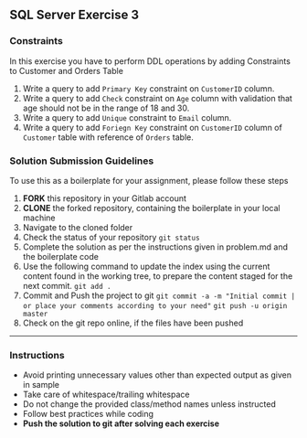 ## SQL Server Exercise 3

### Constraints  

In this exercise you have to perform DDL operations by adding Constraints to Customer and Orders Table

1. Write a query to add `Primary Key` constraint on `CustomerID` column.
2. Write a query to add `Check` constraint on `Age` column with validation that age should not be in the range of 18 and 30.
3. Write a query to add `Unique` constraint to `Email` column.
4. Write a query to add `Foriegn Key` constraint on `CustomerID` column of `Customer` table with reference of `Orders` table.
### Solution Submission Guidelines
To use this as a boilerplate for your assignment, please follow these steps

1. **FORK** this repository in your Gitlab account
2. **CLONE** the forked repository, containing the boilerplate in your local machine
3. Navigate to the cloned folder
4. Check the status of your repository
     `git status`
5. Complete the solution as per the instructions given in problem.md and the boilerplate code
6. Use the following command to update the index using the current content found in the working tree, to prepare the content staged for the next commit.
     `git add .`
7. Commit and Push the project to git
     `git commit -a -m "Initial commit | or place your comments according to your need"`
     `git push -u origin master`
8. Check on the git repo online, if the files have been pushed

---
### Instructions

- Avoid printing unnecessary values other than expected output as given in sample
- Take care of whitespace/trailing whitespace
- Do not change the provided class/method names unless instructed
- Follow best practices while coding
- **Push the solution to git after solving each exercise**
